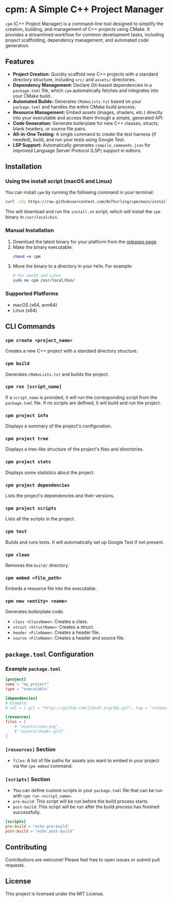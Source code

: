 # cpm: A Simple C++ Project Manager

`cpm` (C++ Project Manager) is a command-line tool designed to simplify the creation, building, and management of C++ projects using CMake. It provides a streamlined workflow for common development tasks, including project scaffolding, dependency management, and automated code generation.

## Features

*   **Project Creation:** Quickly scaffold new C++ projects with a standard directory structure, including `src/` and `assets/` directories.
*   **Dependency Management:** Declare Git-based dependencies in a `package.toml` file, which `cpm` automatically fetches and integrates into your CMake build.
*   **Automated Builds:** Generates `CMakeLists.txt` based on your `package.toml` and handles the entire CMake build process.
*   **Resource Management:** Embed assets (images, shaders, etc.) directly into your executable and access them through a simple, generated API.
*   **Code Generation:** Generate boilerplate for new C++ classes, structs, blank headers, or source file pairs.
*   **All-in-One Testing:** A single command to create the test harness (if needed), build, and run your tests using Google Test.
*   **LSP Support:** Automatically generates `compile_commands.json` for improved Language Server Protocol (LSP) support in editors.

## Installation

### Using the install script (macOS and Linux)

You can install `cpm` by running the following command in your terminal:

```bash
curl -sSL https://raw.githubusercontent.com/0xThurling/cpm/main/install.sh | bash
```

This will download and run the `install.sh` script, which will install the `cpm` binary in `/usr/local/bin`.

### Manual Installation

1.  Download the latest binary for your platform from the [releases page](https://github.com/0xThurling/cpm/releases).
2.  Make the binary executable:
    ```bash
    chmod +x cpm
    ```
3.  Move the binary to a directory in your `PATH`. For example:
    ```bash
    # For macOS and Linux
    sudo mv cpm /usr/local/bin/
    ```

### Supported Platforms

*   macOS (x64, arm64)
*   Linux (x64)

## CLI Commands

### `cpm create <project_name>`

Creates a new C++ project with a standard directory structure.

### `cpm build`

Generates `CMakeLists.txt` and builds the project.

### `cpm run [script_name]`

If a `script_name` is provided, it will run the corresponding script from the `package.toml` file. If no scripts are defined, it will build and run the project.

### `cpm project info`

Displays a summary of the project's configuration.

### `cpm project tree`

Displays a tree-like structure of the project's files and directories.

### `cpm project stats`

Displays some statistics about the project.

### `cpm project dependencies`

Lists the project's dependencies and their versions.

### `cpm project scripts`

Lists all the scripts in the project.

### `cpm test`

Builds and runs tests. It will automatically set up Google Test if not present.

### `cpm clean`

Removes the `build/` directory.

### `cpm embed <file_path>`

Embeds a resource file into the executable.

### `cpm new <entity> <name>`

Generates boilerplate code.
*   `class <ClassName>`: Creates a class.
*   `struct <StructName>`: Creates a struct.
*   `header <FileName>`: Creates a header file.
*   `source <FileName>`: Creates a header and source file.

## `package.toml` Configuration

### Example `package.toml`

```toml
[project]
name = "my_project"
type = "executable"

[dependencies]
# Example:
# sdl = { git = "https://github.com/libsdl-org/SDL.git", tag = "release-2.30.3", target="SDL2::SDL2" }

[resources]
files = [
    # "assets/icon.png",
    # "assets/shader.glsl"
]
```

### `[resources]` Section

*   `files`: A list of file paths for assets you want to embed in your project via the `cpm embed` command.

### `[scripts]` Section

*   You can define custom scripts in your `package.toml` file that can be run with `cpm run <script_name>`.
*   `pre-build`: This script will be run before the build process starts.
*   `post-build`: This script will be run after the build process has finished successfully.

```toml
[scripts]
pre-build = "echo pre-build"
post-build = "echo post-build"
```

## Contributing

Contributions are welcome! Please feel free to open issues or submit pull requests.

## License

This project is licensed under the MIT License.

